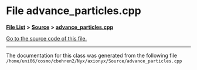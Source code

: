 
# File advance\_particles.cpp


[**File List**](files.md) **>** [**Source**](dir_74389ed8173ad57b461b9d623a1f3867.md) **>** [**advance\_particles.cpp**](advance__particles_8cpp.md)

[Go to the source code of this file.](advance__particles_8cpp_source.md)



























------------------------------
The documentation for this class was generated from the following file `/home/uni06/cosmo/cbehren2/Nyx/axionyx/Source/advance_particles.cpp`
